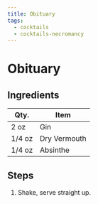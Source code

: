 ```yaml
---
title: Obituary
tags:
  - cocktails
  - cocktails-necromancy
---
```


# Obituary

## Ingredients

| Qty.   | Item         |
| ------ | ------------ |
| 2 oz   | Gin          |
| 1/4 oz | Dry Vermouth |
| 1/4 oz | Absinthe     |

## Steps

1. Shake, serve straight up.

